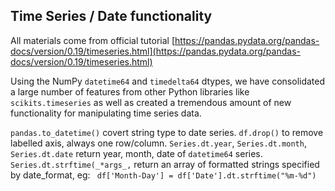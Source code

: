 ## Time Series / Date functionality

All materials come from official tutorial [https://pandas.pydata.org/pandas-docs/version/0.19/timeseries.html](https://pandas.pydata.org/pandas-docs/version/0.19/timeseries.html)

Using the NumPy `datetime64` and `timedelta64` dtypes, we have consolidated a large number of features from other Python libraries like `scikits.timeseries` as well as created a tremendous amount of new functionality for manipulating time series data.

`pandas.to_datetime()` covert string type to date series.
`df.drop()` to remove labelled axis, always one row/column.
`Series.dt.year`, `Series.dt.month`, `Series.dt.date` return year, month, date of `datetime64` series.  
`Series.dt.strftime(_*args_,`  return an array of formatted strings specified by date_format, eg: 
`
df['Month-Day'] = df['Date'].dt.strftime("%m-%d")`

<!--stackedit_data:
eyJoaXN0b3J5IjpbMTMyNjU1MjQ3NSwtMTgyMTUzOTc1NSwzNz
M0MzI2ODUsLTk1NDA2NDY2OF19
-->